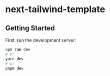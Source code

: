 # next-tailwind-template

## Getting Started

First, run the development server:

```bash
npm run dev
# or
yarn dev
# or
pnpm dev
```
